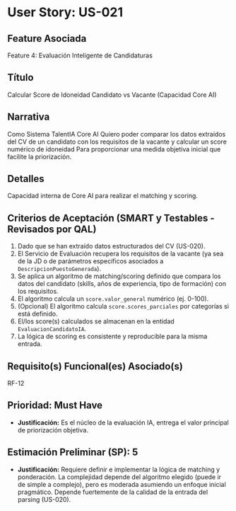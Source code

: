# User Story: US-021

## Feature Asociada
Feature 4: Evaluación Inteligente de Candidaturas

## Título
Calcular Score de Idoneidad Candidato vs Vacante (Capacidad Core AI)

## Narrativa
Como Sistema TalentIA Core AI
Quiero poder comparar los datos extraídos del CV de un candidato con los requisitos de la vacante y calcular un score numérico de idoneidad
Para proporcionar una medida objetiva inicial que facilite la priorización.

## Detalles
Capacidad interna de Core AI para realizar el matching y scoring.

## Criterios de Aceptación (SMART y Testables - Revisados por QAL)
1.  Dado que se han extraído datos estructurados del CV (US-020).
2.  El Servicio de Evaluación recupera los requisitos de la vacante (ya sea de la JD o de parámetros específicos asociados a `DescripcionPuestoGenerada`).
3.  Se aplica un algoritmo de matching/scoring definido que compara los datos del candidato (skills, años de experiencia, tipo de formación) con los requisitos.
4.  El algoritmo calcula un `score.valor_general` numérico (ej. 0-100).
5.  (Opcional) El algoritmo calcula `score.scores_parciales` por categorías si está definido.
6.  El/los score(s) calculados se almacenan en la entidad `EvaluacionCandidatoIA`.
7.  La lógica de scoring es consistente y reproducible para la misma entrada.

## Requisito(s) Funcional(es) Asociado(s)
RF-12

## Prioridad: Must Have
* **Justificación:** Es el núcleo de la evaluación IA, entrega el valor principal de priorización objetiva.

## Estimación Preliminar (SP): 5
* **Justificación:** Requiere definir e implementar la lógica de matching y ponderación. La complejidad depende del algoritmo elegido (puede ir de simple a complejo), pero es moderada asumiendo un enfoque inicial pragmático. Depende fuertemente de la calidad de la entrada del parsing (US-020).